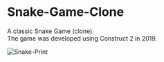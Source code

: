 # Snake-Game-Clone
A classic Snake Game (clone).<br>
The game was developed using Construct 2 in 2019.

![Snake-Print](https://github.com/Pixelikas/Snake-Game-Clone/assets/67108278/8540c722-2810-4483-934b-67bd9fdfcf59)
